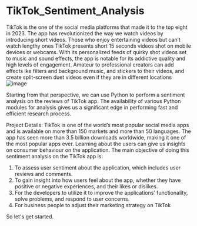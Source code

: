 # TikTok_Sentiment_Analysis

TikTok is the one of the social media platforms that made it to the top eight in 2023. The app has revolutionized the way we watch videos by introducing short videos.
Those who enjoy entertaining videos but can’t watch lengthy ones TikTok presents short 15 seconds videos shot on mobile devices or webcams.
With its personalized feeds of quirky shot videos set to music and sound effects, the app is notable for its addictive quality and high levels of engagement.
Amateur to professional creators can add effects Ike filters and background music, and stickers to their videos, and create split-screen duet videos even if they are in different locations
![image](https://github.com/Rayonushi/TikTok_Sentiment_Analysis/assets/91659975/54db9127-ca2d-44b3-846c-8555450c77d0)

Starting from that perspective, we can use Python to perform a sentiment analysis on the reviews of TikTok app. 
The availability of various Python modules for analysis gives us a significant edge in performing fast and efficient research process.

Project Details:
TikTok is one of the world’s most popular social media apps and is available on more than 150 markets and more than 50 languages. The app has seen more than 3.5 billion downloads worldwide, making it one of the most popular apps ever. Learning about the users can give us insights on consumer behaviour on the application.
The main objective of doing this sentiment analysis on the TikTok app is:
1.	To assess user sentiment about the application, which includes user reviews and comments.
2.	To gain insight into how users feel about the app, whether they have positive or negative experiences, and their likes or dislikes. 
3.	For the developers to utilize it to improve the applications’ functionality, solve problems, and respond to user concerns.
4.	For business people to adjust their marketing strategy on TikTok

So let's get started.
